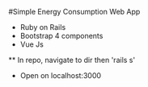#Simple Energy Consumption Web App

* Ruby on Rails
* Bootstrap 4 components
* Vue Js

** In repo, navigate to dir then 'rails s'
* Open on localhost:3000

